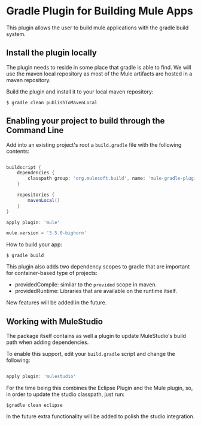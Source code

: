 Gradle Plugin for Building Mule Apps
==================

This plugin allows the user to build mule applications with the gradle build system.


Install the plugin locally
----

The plugin needs to reside in some place that gradle is able to find. We will use the maven local repository as most of
the Mule artifacts are hosted in a maven repository.

Build the plugin and install it to your local maven repository:

    $ gradle clean publishToMavenLocal


Enabling your project to build through the Command Line
----

Add into an existing project's root a `build.gradle` file with the following contents:

```groovy

buildscript {
	dependencies {
		classpath group: 'org.mulesoft.build', name: 'mule-gradle-plugin', version: '1.0.0-SNAPSHOT'
	}

	repositories {
		mavenLocal()
	}
}

apply plugin: 'mule'

mule.version = '3.5.0-bighorn'

```

How to build your app:

    $ gradle build

This plugin also adds two dependency scopes to gradle that are important for container-based type of projects:

  - providedCompile: similar to the `provided` scope in maven.
  - providedRuntime: Libraries that are available on the runtime itself.
  
New features will be added in the future.

Working with MuleStudio
----

The package itself contains as well a plugin to update MuleStudio's build path when adding dependencies.

To enable this support, edit your `build.gradle` script and change the following:

```groovy

apply plugin: 'mulestudio'

```

For the time being this combines the Eclipse Plugin and the Mule plugin, so, in order to update the studio classpath,
just run:

    $gradle clean eclipse

In the future extra functionality will be added to polish the studio integration.